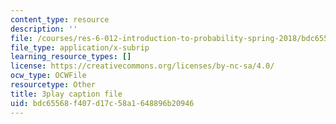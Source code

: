 ```yaml
---
content_type: resource
description: ''
file: /courses/res-6-012-introduction-to-probability-spring-2018/bdc65568f407d17c58a1648896b20946_t_EcSVTWmwk.srt
file_type: application/x-subrip
learning_resource_types: []
license: https://creativecommons.org/licenses/by-nc-sa/4.0/
ocw_type: OCWFile
resourcetype: Other
title: 3play caption file
uid: bdc65568-f407-d17c-58a1-648896b20946
---
```

